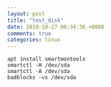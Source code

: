 ```yaml
---
layout: post
title: "test_disk"
date: 2018-10-27 06:34:36 +0800
comments: true
categories: linux
---
```

`apt install smartmontools`  
`smartctl -H /dev/sda`  
`smartctl -A /dev/sda`  
`badblocks -vs /dev/sda`  